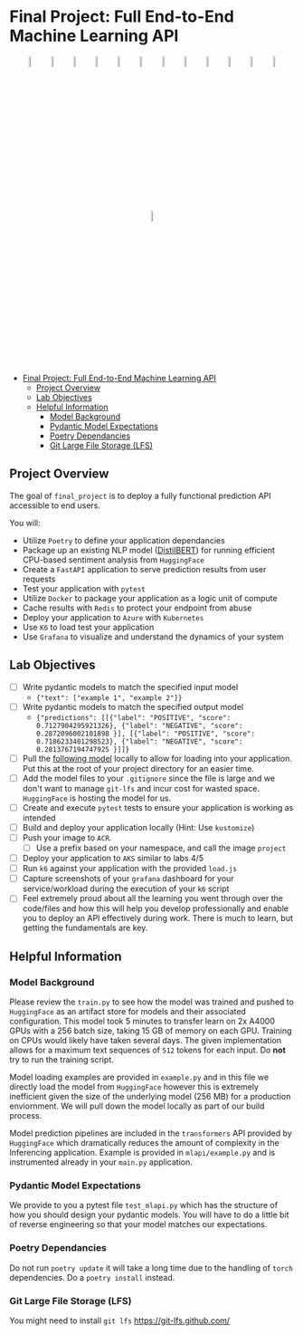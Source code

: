 # Final Project: Full End-to-End Machine Learning API

<p align="center">
    <!--Hugging Face-->
        <img src="https://user-images.githubusercontent.com/1393562/197941700-78283534-4e68-4429-bf94-dce7ab43a941.svg" width=7%>
    <!--PLUS SIGN-->
        <img src="https://user-images.githubusercontent.com/1393562/190876627-da2d09cb-5ca0-4480-8eb8-830bdc0ddf64.svg" width=7%>
    <!--FAST API-->
        <img src="https://user-images.githubusercontent.com/1393562/190876570-16dff98d-ccea-4a57-86ef-a161539074d6.svg" width=7%>
    <!--PLUS SIGN-->
        <img src="https://user-images.githubusercontent.com/1393562/190876627-da2d09cb-5ca0-4480-8eb8-830bdc0ddf64.svg" width=7%>
    <!--REDIS LOGO-->
        <img src="https://user-images.githubusercontent.com/1393562/190876644-501591b7-809b-469f-b039-bb1a287ed36f.svg" width=7%>
    <!--PLUS SIGN-->
        <img src="https://user-images.githubusercontent.com/1393562/190876627-da2d09cb-5ca0-4480-8eb8-830bdc0ddf64.svg" width=7%>
    <!--KUBERNETES-->
        <img src="https://user-images.githubusercontent.com/1393562/190876683-9c9d4f44-b9b2-46f0-a631-308e5a079847.svg" width=7%>
    <!--PLUS SIGN-->
        <img src="https://user-images.githubusercontent.com/1393562/190876627-da2d09cb-5ca0-4480-8eb8-830bdc0ddf64.svg" width=7%>
    <!--Azure-->
        <img src="https://user-images.githubusercontent.com/1393562/192114198-ac03d0ef-7fb7-4c12-aba6-2ee37fc2dcc8.svg" width=7%>
    <!--PLUS SIGN-->
        <img src="https://user-images.githubusercontent.com/1393562/190876627-da2d09cb-5ca0-4480-8eb8-830bdc0ddf64.svg" width=7%>
    <!--K6-->
        <img src="https://user-images.githubusercontent.com/1393562/197683208-7a531396-6cf2-4703-8037-26e29935fc1a.svg" width=7%>
    <!--PLUS SIGN-->
        <img src="https://user-images.githubusercontent.com/1393562/190876627-da2d09cb-5ca0-4480-8eb8-830bdc0ddf64.svg" width=7%>
    <!--GRAFANA-->
        <img src="https://user-images.githubusercontent.com/1393562/197682977-ff2ffb72-cd96-4f92-94d9-2624e29098ee.svg" width=7%>
</p>

- [Final Project: Full End-to-End Machine Learning API](#final-project-full-end-to-end-machine-learning-api)
  - [Project Overview](#project-overview)
  - [Lab Objectives](#lab-objectives)
  - [Helpful Information](#helpful-information)
    - [Model Background](#model-background)
    - [Pydantic Model Expectations](#pydantic-model-expectations)
    - [Poetry Dependancies](#poetry-dependancies)
    - [Git Large File Storage (LFS)](#git-large-file-storage-lfs)

## Project Overview

The goal of `final_project` is to deploy a fully functional prediction API accessible to end users.

You will:

- Utilize `Poetry` to define your application dependancies
- Package up an existing NLP model ([DistilBERT](https://arxiv.org/abs/1910.01108)) for running efficient CPU-based sentiment analysis from `HuggingFace`
- Create a `FastAPI` application to serve prediction results from user requests
- Test your application with `pytest`
- Utilize `Docker` to package your application as a logic unit of compute
- Cache results with `Redis` to protect your endpoint from abuse
- Deploy your application to `Azure` with `Kubernetes`
- Use `K6` to load test your application
- Use `Grafana` to visualize and understand the dynamics of your system

## Lab Objectives

- [ ] Write pydantic models to match the specified input model
  - ```{"text": ["example 1", "example 2"]}```
- [ ] Write pydantic models to match the specified output model
  - ```{"predictions": [[{"label": "POSITIVE", "score": 0.7127904295921326}, {"label": "NEGATIVE", "score": 0.2872096002101898 }], [{"label": "POSITIVE", "score": 0.7186233401298523}, {"label": "NEGATIVE", "score": 0.2813767194747925 }]]}```
- [ ] Pull the [following model](https://huggingface.co/winegarj/distilbert-base-uncased-finetuned-sst2) locally to allow for loading into your application. Put this at the root of your project directory for an easier time.
- [ ] Add the model files to your `.gitignore` since the file is large and we don't want to manage `git-lfs` and incur cost for wasted space. `HuggingFace` is hosting the model for us.
- [ ] Create and execute `pytest` tests to ensure your application is working as intended
- [ ] Build and deploy your application locally (Hint: Use `kustomize`)
- [ ] Push your image to `ACR`.
  - [ ] Use a prefix based on your namespace, and call the image `project`
- [ ] Deploy your application to `AKS` similar to labs 4/5
- [ ] Run `k6` against your application with the provided `load.js`
- [ ] Capture screenshots of your `grafana` dashboard for your service/workload during the execution of your `k6` script
- [ ] Feel extremely proud about all the learning you went through over the code/files and how this will help you develop professionally and enable you to deploy an API effectively during work. There is much to learn, but getting the fundamentals are key.

## Helpful Information

### Model Background

Please review the `train.py` to see how the model was trained and pushed to `HuggingFace` as an artifact store for models and their associated configuration. This model took 5 minutes to transfer learn on 2x A4000 GPUs with a 256 batch size, taking 15 GB of memory on each GPU. Training on CPUs would likely have taken several days. The given implementation allows for a maximum text sequences of `512` tokens for each input. Do **not** try to run the training script.

Model loading examples are provided in `example.py` and in this file we directly load the model from `HuggingFace` however this is extremely inefficient given the size of the underlying model (256 MB) for a production enviornment. We will pull down the model locally as part of our build process.

Model prediction pipelines are included in the `transformers` API provided by `HuggingFace` which dramatically reduces the amount of complexity in the Inferencing application. Example is provided in `mlapi/example.py` and is instrumented already in your `main.py` application.

### Pydantic Model Expectations

We provide to you a pytest file `test_mlapi.py` which has the structure of how you should design your pydantic models. You will have to do a little bit of reverse engineering so that your model matches our expectations.

### Poetry Dependancies

Do not run `poetry update` it will take a long time due to the handling of `torch` dependencies. Do a `poetry install` instead.

### Git Large File Storage (LFS)

You might need to install `git lfs` <https://git-lfs.github.com/>
